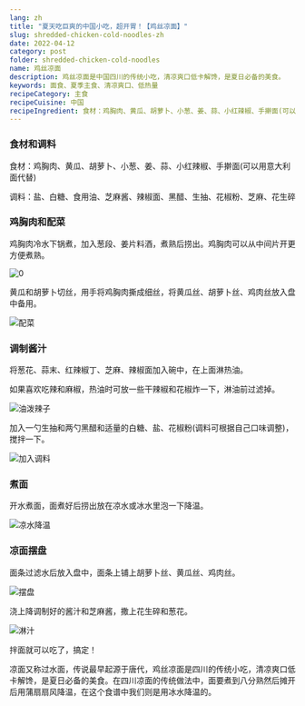 ```yaml
---
lang: zh
title: "夏天吃巨爽的中国小吃，超开胃！【鸡丝凉面】"
slug: shredded-chicken-cold-noodles-zh
date: 2022-04-12
category: post
folder: shredded-chicken-cold-noodles
name: 鸡丝凉面
description: 鸡丝凉面是中国四川的传统小吃，清凉爽口低卡解馋，是夏日必备的美食。
keywords: 面食、夏季主食、清凉爽口、低热量
recipeCategory: 主食
recipeCuisine: 中国
recipeIngredient: 食材：鸡胸肉、黄瓜、胡萝卜、小葱、姜、蒜、小红辣椒、手擀面(可以用意大利面代替)。调料：盐、白糖、食用油、芝麻酱、辣椒面、黑醋、生抽、花椒粉、芝麻、花生碎
---
```


<!-- start slipsum code -->

### 食材和调料

食材：鸡胸肉、黄瓜、胡萝卜、小葱、姜、蒜、小红辣椒、手擀面(可以用意大利面代替)

调料：盐、白糖、食用油、芝麻酱、辣椒面、黑醋、生抽、花椒粉、芝麻、花生碎

### 鸡胸肉和配菜
鸡胸肉冷水下锅煮，加入葱段、姜片料酒，煮熟后捞出。鸡胸肉可以从中间片开更方便煮熟。

![0](/img/post/shredded-chicken-cold-noodles/1.png)

黄瓜和胡萝卜切丝，用手将鸡胸肉撕成细丝，将黄瓜丝、胡萝卜丝、鸡肉丝放入盘中备用。

![配菜](/img/post/shredded-chicken-cold-noodles/2.png)


### 调制酱汁
将葱花、蒜末、红辣椒丁、芝麻、辣椒面加入碗中，在上面淋热油。

如果喜欢吃辣和麻椒，热油时可放一些干辣椒和花椒炸一下，淋油前过滤掉。

![油泼辣子](/img/post/shredded-chicken-cold-noodles/3.png)

加入一勺生抽和两勺黑醋和适量的白糖、盐、花椒粉(调料可根据自己口味调整)，搅拌一下。

![加入调料](/img/post/shredded-chicken-cold-noodles/4.png)

### 煮面
开水煮面，面煮好后捞出放在凉水或冰水里泡一下降温。

![凉水降温](/img/post/shredded-chicken-cold-noodles/5.png)
### 凉面摆盘
面条过滤水后放入盘中，面条上铺上胡萝卜丝、黄瓜丝、鸡肉丝。

![摆盘](/img/post/shredded-chicken-cold-noodles/6.png)

浇上降调制好的酱汁和芝麻酱，撒上花生碎和葱花。

![淋汁](/img/post/shredded-chicken-cold-noodles/done.png)

拌面就可以吃了，搞定！

凉面又称过水面，传说最早起源于唐代，鸡丝凉面是四川的传统小吃，清凉爽口低卡解馋，是夏日必备的美食。在四川凉面的传统做法中，面要煮到八分熟然后摊开后用蒲扇扇风降温，在这个食谱中我们则是用冰水降温的。


